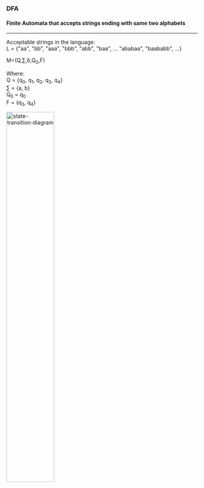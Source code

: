 ### DFA
#### Finite Automata that accepts strings ending with same two alphabets

----

Acceptable strings in the language:\
L = {"aa", "bb", "aaa", "bbb", "abb", "baa", ... "ababaa", "baababb", ...}

M=(Q,∑,δ,Q<sub>0</sub>,F)

Where:\
Q = {q<sub>0</sub>, q<sub>1</sub>, q<sub>2</sub>, q<sub>3</sub>, q<sub>4</sub>} \
∑ = {a, b} \
Q<sub>0</sub> = q<sub>0</sub> \
F = {q<sub>3</sub>, q<sub>4</sub>}

<img src="https://user-images.githubusercontent.com/88186541/127689448-d5642a99-84f8-4006-93d4-b4372f2e5b45.png" alt="state-transition-diagram" width="50%"/>
